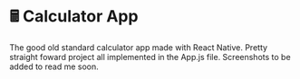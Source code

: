# 🖩 Calculator App
The good old standard calculator app made with React Native. Pretty straight foward project all implemented in the App.js file.
Screenshots to be added to read me soon.
